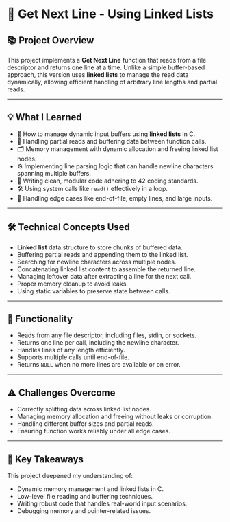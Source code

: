 # 📄 Get Next Line - Using Linked Lists

## 📚 Project Overview

This project implements a **Get Next Line** function that reads from a file descriptor and returns one line at a time. Unlike a simple buffer-based approach, this version uses **linked lists** to manage the read data dynamically, allowing efficient handling of arbitrary line lengths and partial reads.

---

## 💡 What I Learned

- 🧩 How to manage dynamic input buffers using **linked lists** in C.
- 🔄 Handling partial reads and buffering data between function calls.
- 🗂 Memory management with dynamic allocation and freeing linked list nodes.
- ⚙️ Implementing line parsing logic that can handle newline characters spanning multiple buffers.
- 🧹 Writing clean, modular code adhering to 42 coding standards.
- 🛠 Using system calls like `read()` effectively in a loop.
- 📏 Handling edge cases like end-of-file, empty lines, and large inputs.

---

## 🛠 Technical Concepts Used

- **Linked list** data structure to store chunks of buffered data.
- Buffering partial reads and appending them to the linked list.
- Searching for newline characters across multiple nodes.
- Concatenating linked list content to assemble the returned line.
- Managing leftover data after extracting a line for the next call.
- Proper memory cleanup to avoid leaks.
- Using static variables to preserve state between calls.

---

## 🚀 Functionality

- Reads from any file descriptor, including files, stdin, or sockets.
- Returns one line per call, including the newline character.
- Handles lines of any length efficiently.
- Supports multiple calls until end-of-file.
- Returns `NULL` when no more lines are available or on error.

---

## ⚠️ Challenges Overcome

- Correctly splitting data across linked list nodes.
- Managing memory allocation and freeing without leaks or corruption.
- Handling different buffer sizes and partial reads.
- Ensuring function works reliably under all edge cases.

---

## 🧠 Key Takeaways

This project deepened my understanding of:

- Dynamic memory management and linked lists in C.
- Low-level file reading and buffering techniques.
- Writing robust code that handles real-world input scenarios.
- Debugging memory and pointer-related issues.
